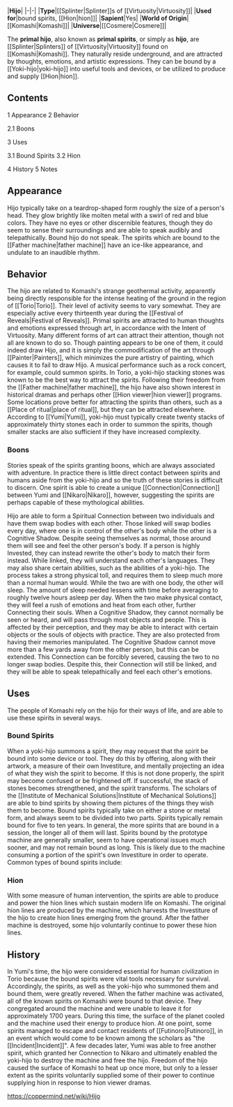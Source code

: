 |**Hijo**|
|-|-|
|**Type**|[[Splinter\|Splinter]]s of [[Virtuosity\|Virtuosity]]|
|**Used for**|bound spirits, [[Hion\|hion]]|
|**Sapient**|Yes|
|**World of Origin**|[[Komashi\|Komashi]]|
|**Universe**|[[Cosmere\|Cosmere]]|

The **primal hijo**, also known as **primal spirits**, or simply as **hijo**, are [[Splinter\|Splinters]] of [[Virtuosity\|Virtuosity]] found on [[Komashi\|Komashi]]. They naturally reside underground, and are attracted by thoughts, emotions, and artistic expressions. They can be bound by a [[Yoki-hijo\|yoki-hijo]] into useful tools and devices, or be utilized to produce and supply [[Hion\|hion]].

## Contents

1 Appearance
2 Behavior

2.1 Boons


3 Uses

3.1 Bound Spirits
3.2 Hion


4 History
5 Notes


## Appearance
Hijo typically take on a teardrop-shaped form roughly the size of a person's head. They glow brightly like molten metal with a swirl of red and blue colors. They have no eyes or other discernible features, though they do seem to sense their surroundings and are able to speak audibly and telepathically. Bound hijo do not speak. The spirits which are bound to the [[Father machine\|father machine]] have an ice-like appearance, and undulate to an inaudible rhythm.

## Behavior
The hijo are related to Komashi's strange geothermal activity, apparently being directly responsible for the intense heating of the ground in the region of [[Torio\|Torio]]. Their level of activity seems to vary somewhat. They are especially active every thirteenth year during the [[Festival of Reveals\|Festival of Reveals]].
Primal spirits are attracted to human thoughts and emotions expressed through art, in accordance with the Intent of Virtuosity. Many different forms of art can attract their attention, though not all are known to do so. Though painting appears to be one of them, it could indeed draw Hijo, and it is simply the commodification of the art through [[Painter\|Painters]], which minimizes the pure artistry of painting, which causes it to fail to draw Hijo. A musical performance such as a rock concert, for example, could summon spirits. In Torio, a yoki-hijo stacking stones was known to be the best way to attract the spirits. Following their freedom from the [[Father machine\|father machine]], the hijo have also shown interest in historical dramas and perhaps other [[Hion viewer\|hion viewer]] programs. Some locations prove better for attracting the spirits than others, such as a [[Place of ritual\|place of ritual]], but they can be attracted elsewhere.
According to [[Yumi\|Yumi]], yoki-hijo must typically create twenty stacks of approximately thirty stones each in order to summon the spirits, though smaller stacks are also sufficient if they have increased complexity.

### Boons
Stories speak of the spirits granting boons, which are always associated with adventure. In practice there is little direct contact between spirits and humans aside from the yoki-hijo and so the truth of these stories is difficult to discern. One spirit is able to create a unique [[Connection\|Connection]] between Yumi and [[Nikaro\|Nikaro]], however, suggesting the spirits are perhaps capable of these mythological abilities.


Hijo are able to form a Spiritual Connection between two individuals and have them swap bodies with each other. Those linked will swap bodies every day, where one is in control of the other's body while the other is a Cognitive Shadow. Despite seeing themselves as normal, those around them will see and feel the other person's body. If a person is highly Invested, they can instead rewrite the other's body to match their form instead. While linked, they will understand each other's languages. They may also share certain abilities, such as the abilities of a yoki-hijo.
The process takes a strong physical toll, and requires them to sleep much more than a normal human would. While the two are with one body, the other will sleep. The amount of sleep needed lessens with time before averaging to roughly twelve hours asleep per day. When the two make physical contact, they will feel a rush of emotions and heat from each other, further Connecting their souls.
When a Cognitive Shadow, they cannot normally be seen or heard, and will pass through most objects and people. This is affected by their perception, and they may be able to interact with certain objects or the souls of objects with practice. They are also protected from having their memories manipulated. The Cognitive Shadow cannot move more than a few yards away from the other person, but this can be extended.
This Connection can be forcibly severed, causing the two to no longer swap bodies. Despite this, their Connection will still be linked, and they will be able to speak telepathically and feel each other's emotions.

## Uses
The people of Komashi rely on the hijo for their ways of life, and are able to use these spirits in several ways.

### Bound Spirits
When a yoki-hijo summons a spirit, they may request that the spirit be bound into some device or tool. They do this by offering, along with their artwork, a measure of their own Investiture, and mentally projecting an idea of what they wish the spirit to become. If this is not done properly, the spirit may become confused or be frightened off. If successful, the stack of stones becomes strengthened, and the spirit transforms. The scholars of the [[Institute of Mechanical Solutions\|Institute of Mechanical Solutions]] are able to bind spirits by showing them pictures of the things they wish them to become.
Bound spirits typically take on either a stone or metal form, and always seem to be divided into two parts. Spirits typically remain bound for five to ten years. In general, the more spirits that are bound in a session, the longer all of them will last. Spirits bound by the prototype machine are generally smaller, seem to have operational issues much sooner, and may not remain bound as long. This is likely due to the machine consuming a portion of the spirit's own Investiture in order to operate.
Common types of bound spirits include:


### Hion
With some measure of human intervention, the spirits are able to produce and power the hion lines which sustain modern life on Komashi. The original hion lines are produced by the machine, which harvests the Investiture of the hijo to create hion lines emerging from the ground. After the father machine is destroyed, some hijo voluntarily continue to power these hion lines.

## History
In Yumi's time, the hijo were considered essential for human civilization in Torio because the bound spirits were vital tools necessary for survival. Accordingly, the spirits, as well as the yoki-hijo who summoned them and bound them, were greatly revered.
When the father machine was activated, all of the known spirits on Komashi were bound to that device. They congregated around the machine and were unable to leave it for approximately 1700 years. During this time, the surface of the planet cooled and the machine used their energy to produce hion. At one point, some spirits managed to escape and contact residents of [[Futinoro\|Futinoro]], in an event which would come to be known among the scholars as "the [[Incident\|Incident]]". A few decades later, Yumi was able to free another spirit, which granted her Connection to Nikaro and ultimately enabled the yoki-hijo to destroy the machine and free the hijo.
Freedom of the hijo caused the surface of Komashi to heat up once more, but only to a lesser extent as the spirits voluntarily supplied some of their power to continue supplying hion in response to hion viewer dramas.



https://coppermind.net/wiki/Hijo